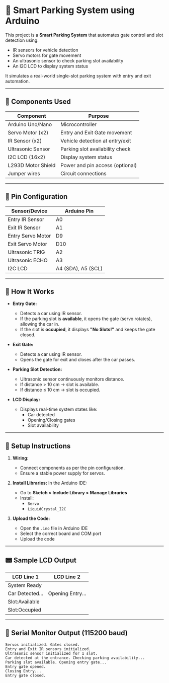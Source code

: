 # 🚗 Smart Parking System using Arduino

This project is a **Smart Parking System** that automates gate control and slot detection using:

- IR sensors for vehicle detection
- Servo motors for gate movement
- An ultrasonic sensor to check parking slot availability
- An I2C LCD to display system status

It simulates a real-world single-slot parking system with entry and exit automation.

---

## 🧰 Components Used

| Component           | Purpose                               |
|--------------------|----------------------------------------|
| Arduino Uno/Nano   | Microcontroller                        |
| Servo Motor (x2)   | Entry and Exit Gate movement           |
| IR Sensor (x2)     | Vehicle detection at entry/exit        |
| Ultrasonic Sensor  | Parking slot availability check        |
| I2C LCD (16x2)     | Display system status                  |
| L293D Motor Shield | Power and pin access (optional)        |
| Jumper wires       | Circuit connections                    |

---

## 📌 Pin Configuration

| Sensor/Device       | Arduino Pin |
|---------------------|-------------|
| Entry IR Sensor     | A0          |
| Exit IR Sensor      | A1          |
| Entry Servo Motor   | D9          |
| Exit Servo Motor    | D10         |
| Ultrasonic TRIG     | A2          |
| Ultrasonic ECHO     | A3          |
| I2C LCD             | A4 (SDA), A5 (SCL) |


---

## 🔧 How It Works

- **Entry Gate:**
  - Detects a car using IR sensor.
  - If the parking slot is **available**, it opens the gate (servo rotates), allowing the car in.
  - If the slot is **occupied**, it displays **"No Slots!"** and keeps the gate closed.

- **Exit Gate:**
  - Detects a car using IR sensor.
  - Opens the gate for exit and closes after the car passes.

- **Parking Slot Detection:**
  - Ultrasonic sensor continuously monitors distance.
  - If distance > 10 cm → slot is available.
  - If distance ≤ 10 cm → slot is occupied.

- **LCD Display:**
  - Displays real-time system states like:
    - Car detected
    - Opening/Closing gates
    - Slot availability

---

## 🔌 Setup Instructions

1. **Wiring:**
   - Connect components as per the pin configuration.
   - Ensure a stable power supply for servos.

2. **Install Libraries:**
   In the Arduino IDE:
   - Go to **Sketch > Include Library > Manage Libraries**
   - Install:
     - `Servo`
     - `LiquidCrystal_I2C`

3. **Upload the Code:**
   - Open the `.ino` file in Arduino IDE
   - Select the correct board and COM port
   - Upload the code

---

## 📟 Sample LCD Output

| LCD Line 1     | LCD Line 2         |
|----------------|--------------------|
| System Ready   |                    |
| Car Detected...| Opening Entry...   |
| Slot:Available |                    |
| Slot:Occupied  |                    |

---

## 🧪 Serial Monitor Output (115200 baud)

```plaintext
Servos initialized. Gates closed.
Entry and Exit IR sensors initialized.
Ultrasonic sensor initialized for 1 slot.
Car detected at the entrance. Checking parking availability...
Parking slot available. Opening entry gate...
Entry gate opened.
Closing Entry...
Entry gate closed.
